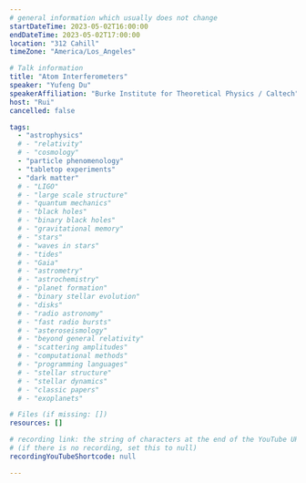 ```yaml
---
# general information which usually does not change
startDateTime: 2023-05-02T16:00:00
endDateTime: 2023-05-02T17:00:00
location: "312 Cahill"
timeZone: "America/Los_Angeles"

# Talk information
title: "Atom Interferometers"
speaker: "Yufeng Du"
speakerAffiliation: "Burke Institute for Theoretical Physics / Caltech"
host: "Rui"
cancelled: false

tags:
  - "astrophysics"
  # - "relativity"
  # - "cosmology"
  - "particle phenomenology"
  - "tabletop experiments"
  - "dark matter"
  # - "LIGO"
  # - "large scale structure"
  # - "quantum mechanics"
  # - "black holes"
  # - "binary black holes"
  # - "gravitational memory"
  # - "stars"
  # - "waves in stars"
  # - "tides"
  # - "Gaia"
  # - "astrometry"
  # - "astrochemistry"
  # - "planet formation"
  # - "binary stellar evolution"
  # - "disks"
  # - "radio astronomy"
  # - "fast radio bursts"
  # - "asteroseismology"
  # - "beyond general relativity"
  # - "scattering amplitudes"
  # - "computational methods"
  # - "programming languages"
  # - "stellar structure"
  # - "stellar dynamics"
  # - "classic papers"
  # - "exoplanets"

# Files (if missing: [])
resources: []

# recording link: the string of characters at the end of the YouTube URL
# (if there is no recording, set this to null)
recordingYouTubeShortcode: null

---
```



